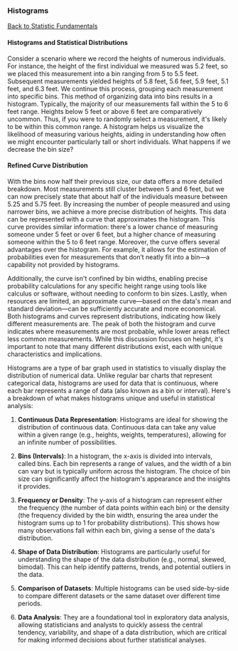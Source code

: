 ### Histograms

[Back to Statistic Fundamentals](statistic_fundamentals.md)

#### Histograms and Statistical Distributions

Consider a scenario where we record the heights of numerous individuals. For instance, the height of the first individual we measured was 5.2 feet, so we placed this measurement into a bin ranging from 5 to 5.5 feet. Subsequent measurements yielded heights of 5.8 feet, 5.6 feet, 5.9 feet, 5.1 feet, and 6.3 feet. We continue this process, grouping each measurement into specific bins. This method of organizing data into bins results in a histogram. Typically, the majority of our measurements fall within the 5 to 6 feet range. Heights below 5 feet or above 6 feet are comparatively uncommon. Thus, if you were to randomly select a measurement, it's likely to be within this common range. A histogram helps us visualize the likelihood of measuring various heights, aiding in understanding how often we might encounter particularly tall or short individuals. What happens if we decrease the bin size?

#### Refined Curve Distribution

With the bins now half their previous size, our data offers a more detailed breakdown. Most measurements still cluster between 5 and 6 feet, but we can now precisely state that about half of the individuals measure between 5.25 and 5.75 feet. By increasing the number of people measured and using narrower bins, we achieve a more precise distribution of heights. This data can be represented with a curve that approximates the histogram. This curve provides similar information: there's a lower chance of measuring someone under 5 feet or over 6 feet, but a higher chance of measuring someone within the 5 to 6 feet range. Moreover, the curve offers several advantages over the histogram. For example, it allows for the estimation of probabilities even for measurements that don’t neatly fit into a bin—a capability not provided by histograms. 

Additionally, the curve isn't confined by bin widths, enabling precise probability calculations for any specific height range using tools like calculus or software, without needing to conform to bin sizes. Lastly, when resources are limited, an approximate curve—based on the data's mean and standard deviation—can be sufficiently accurate and more economical. Both histograms and curves represent distributions, indicating how likely different measurements are. The peak of both the histogram and curve indicates where measurements are most probable, while lower areas reflect less common measurements. While this discussion focuses on height, it's important to note that many different distributions exist, each with unique characteristics and implications.

Histograms are a type of bar graph used in statistics to visually display the distribution of numerical data. Unlike regular bar charts that represent categorical data, histograms are used for data that is continuous, where each bar represents a range of data (also known as a bin or interval). Here's a breakdown of what makes histograms unique and useful in statistical analysis:

1. **Continuous Data Representation**: Histograms are ideal for showing the distribution of continuous data. Continuous data can take any value within a given range (e.g., heights, weights, temperatures), allowing for an infinite number of possibilities.

2. **Bins (Intervals)**: In a histogram, the x-axis is divided into intervals, called bins. Each bin represents a range of values, and the width of a bin can vary but is typically uniform across the histogram. The choice of bin size can significantly affect the histogram's appearance and the insights it provides.

3. **Frequency or Density**: The y-axis of a histogram can represent either the frequency (the number of data points within each bin) or the density (the frequency divided by the bin width, ensuring the area under the histogram sums up to 1 for probability distributions). This shows how many observations fall within each bin, giving a sense of the data's distribution.

4. **Shape of Data Distribution**: Histograms are particularly useful for understanding the shape of the data distribution (e.g., normal, skewed, bimodal). This can help identify patterns, trends, and potential outliers in the data.

5. **Comparison of Datasets**: Multiple histograms can be used side-by-side to compare different datasets or the same dataset over different time periods.

6. **Data Analysis**: They are a foundational tool in exploratory data analysis, allowing statisticians and analysts to quickly assess the central tendency, variability, and shape of a data distribution, which are critical for making informed decisions about further statistical analyses.
